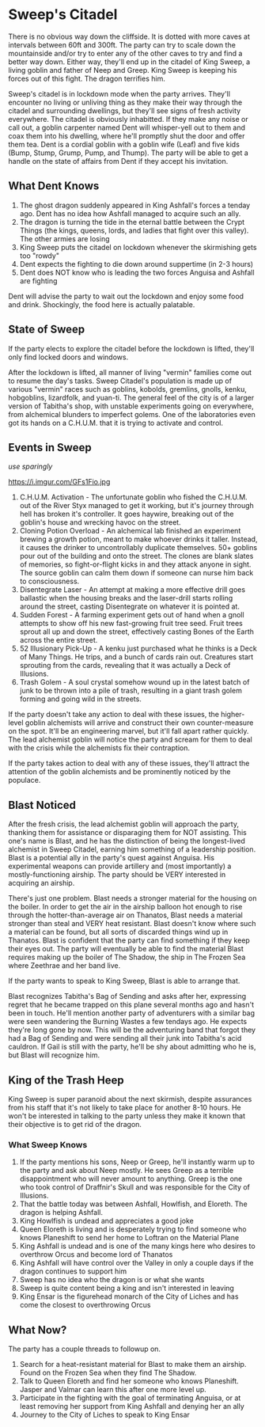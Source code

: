 # Sweep's Citadel
There is no obvious way down the cliffside. It is dotted with more caves at intervals between 60ft and 300ft. The party can try to scale down the mountainside and/or try to enter any of the other caves to try and find a better way down. Either way, they'll end up in the citadel of King Sweep, a living goblin and father of Neep and Greep. King Sweep is keeping his forces out of this fight. The dragon terrifies him.

Sweep's citadel is in lockdown mode when the party arrives. They'll encounter no living or unliving thing as they make their way through the citadel and surrounding dwellings, but they'll see signs of fresh activity everywhere. The citadel is obviously inhabitted. If they make any noise or call out, a goblin carpenter named Dent will whisper-yell out to them and coax them into his dwelling, where he'll promptly shut the door and offer them tea. Dent is a cordial goblin with a goblin wife (Leaf) and five kids (Bump, Stump, Grump, Pump, and Thump). The party will be able to get a handle on the state of affairs from Dent if they accept his invitation.

## What Dent Knows
1. The ghost dragon suddenly appeared in King Ashfall's forces a tenday ago. Dent has no idea how Ashfall managed to acquire such an ally.
2. The dragon is turning the tide in the eternal battle between the Crypt Things (the kings, queens, lords, and ladies that fight over this valley). The other armies are losing
3. King Sweep puts the citadel on lockdown whenever the skirmishing gets too "rowdy"
4. Dent expects the fighting to die down around suppertime (in 2-3 hours)
5. Dent does NOT know who is leading the two forces Anguisa and Ashfall are fighting

Dent will advise the party to wait out the lockdown and enjoy some food and drink. Shockingly, the food here is actually palatable.

## State of Sweep
If the party elects to explore the citadel before the lockdown is lifted, they'll only find locked doors and windows.

After the lockdown is lifted, all manner of living "vermin" families come out to resume the day's tasks. Sweep Citadel's population is made up of various "vermin" races such as goblins, kobolds, gremlins, gnolls, kenku, hobgoblins, lizardfolk, and yuan-ti. The general feel of the city is of a larger version of Tabitha's shop, with unstable experiments going on everywhere, from alchemical blunders to imperfect golems. One of the laboratories even got its hands on a C.H.U.M. that it is trying to activate and control.

## Events in Sweep
*use sparingly*

https://i.imgur.com/GFs1Fio.jpg

1. C.H.U.M. Activation - The unfortunate goblin who fished the C.H.U.M. out of the River Styx managed to get it working, but it's journey through hell has broken it's controller. It goes haywire, breaking out of the goblin's house and wrecking havoc on the street.
2. Cloning Potion Overload - An alchemical lab finished an experiment brewing a growth potion, meant to make whoever drinks it taller. Instead, it causes the drinker to uncontrollably duplicate themselves. 50+ goblins pour out of the building and onto the street. The clones are blank slates of memories, so fight-or-flight kicks in and they attack anyone in sight. The source goblin can calm them down if someone can nurse him back to consciousness.
3. Disentegrate Laser - An attempt at making a more effective drill goes ballastic when the housing breaks and the laser-drill starts rolling around the street, casting Disentegrate on whatever it is pointed at.
4. Sudden Forest - A farming experiment gets out of hand when a gnoll attempts to show off his new fast-growing fruit tree seed. Fruit trees sprout all up and down the street, effectively casting Bones of the Earth across the entire street.
5. 52 Illusionary Pick-Up - A kenku just purchased what he thinks is a Deck of Many Things. He trips, and a bunch of cards rain out. Creatures start sprouting from the cards, revealing that it was actually a Deck of Illusions.
6. Trash Golem - A soul crystal somehow wound up in the latest batch of junk to be thrown into a pile of trash, resulting in a giant trash golem forming and going wild in the streets.

If the party doesn't take any action to deal with these issues, the higher-level goblin alchemists will arrive and construct their own counter-measure on the spot. It'll be an engineering marvel, but it'll fall apart rather quickly. The lead alchemist goblin will notice the party and scream for them to deal with the crisis while the alchemists fix their contraption.

If the party takes action to deal with any of these issues, they'll attract the attention of the goblin alchemists and be prominently noticed by the populace.

## Blast Noticed
After the fresh crisis, the lead alchemist goblin will approach the party, thanking them for assistance or disparaging them for NOT assisting. This one's name is Blast, and he has the distinction of being the longest-lived alchemist in Sweep Citadel, earning him something of a leadership position. Blast is a potential ally in the party's quest against Anguisa. His experimental weapons can provide artillery and (most importantly) a mostly-functioning airship. The party should be VERY interested in acquiring an airship.

There's just one problem. Blast needs a stronger material for the housing on the boiler. In order to get the air in the airship balloon hot enough to rise through the hotter-than-average air on Thanatos, Blast needs a material stronger than steal and VERY heat resistant. Blast doesn't know where such a material can be found, but all sorts of discarded things wind up in Thanatos. Blast is confident that the party can find something if they keep their eyes out. The party will eventually be able to find the material Blast requires making up the boiler of The Shadow, the ship in The Frozen Sea where Zeethrae and her band live.

If the party wants to speak to King Sweep, Blast is able to arrange that.

Blast recognizes Tabitha's Bag of Sending and asks after her, expressing regret that he became trapped on this plane several months ago and hasn't been in touch. He'll mention another party of adventurers with a similar bag were seen wandering the Burning Wastes a few tendays ago. He expects they're long gone by now. This will be the adventuring band that forgot they had a Bag of Sending and were sending all their junk into Tabitha's acid cauldron. If Gail is still with the party, he'll be shy about admitting who he is, but Blast will recognize him.

## King of the Trash Heep
King Sweep is super paranoid about the next skirmish, despite assurances from his staff that it's not likely to take place for another 8-10 hours. He won't be interested in talking to the party unless they make it known that their objective is to get rid of the dragon.

### What Sweep Knows
1. If the party mentions his sons, Neep or Greep, he'll instantly warm up to the party and ask about Neep mostly. He sees Greep as a terrible disappointment who will never amount to anything. Greep is the one who took control of Draffnir's Skull and was responsible for the City of Illusions.
2. That the battle today was between Ashfall, Howlfish, and Eloreth. The dragon is helping Ashfall.
3. King Howlfish is undead and appreciates a good joke
4. Queen Eloreth is living and is desperately trying to find someone who knows Planeshift to send her home to Loftran on the Material Plane
5. King Ashfall is undead and is one of the many kings here who desires to overthrow Orcus and become lord of Thanatos
6. King Ashfall will have control over the Valley in only a couple days if the dragon continues to support him
7. Sweep has no idea who the dragon is or what she wants
8. Sweep is quite content being a king and isn't interested in leaving
9. King Ensar is the figurehead monarch of the City of Liches and has come the closest to overthrowing Orcus

## What Now?
The party has a couple threads to followup on.
1. Search for a heat-resistant material for Blast to make them an airship. Found on the Frozen Sea when they find The Shadow.
2. Talk to Queen Eloreth and find her someone who knows Planeshift. Jasper and Valmar can learn this after one more level up.
3. Participate in the fighting with the goal of terminating Anguisa, or at least removing her support from King Ashfall and denying her an ally
4. Journey to the City of Liches to speak to King Ensar
